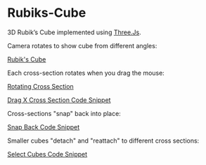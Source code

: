 # Rubiks-Cube

3D Rubik’s Cube implemented using [Three.Js](https://threejs.org/).

Camera rotates to show cube from different angles:

[Rubik's Cube](assets/cube_screenshot.png)

Each cross-section rotates when you drag the mouse:

[Rotating Cross Section](assets/rotating_cross_section.png)

[Drag X Cross Section Code Snippet](assets/drag_x_cross_section.png)

Cross-sections "snap" back into place:

[Snap Back Code Snippet](assets/snapback.png)

Smaller cubes "detach" and "reattach" to different cross sections:

[Select Cubes Code Snippet](assets/select_cubes.png)
